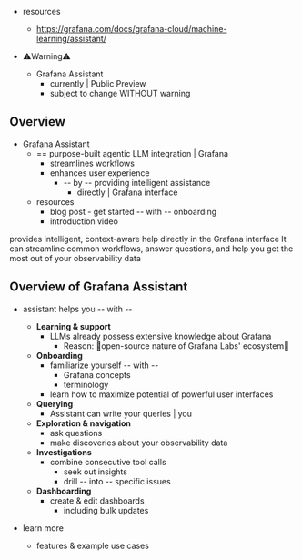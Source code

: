 * resources
  * https://grafana.com/docs/grafana-cloud/machine-learning/assistant/

* ⚠️Warning⚠️
  * Grafana Assistant
    * currently | Public Preview
    * subject to change WITHOUT warning

## Overview

* Grafana Assistant
  * == purpose-built agentic LLM integration | Grafana
    * streamlines workflows
    * enhances user experience
      * -- by -- providing intelligent assistance
        * directly | Grafana interface
  * resources
    * blog post - get started -- with -- onboarding
    * introduction video

provides intelligent, context-aware help directly in the Grafana interface
It can streamline common workflows, answer questions, and help you get the most out of your observability data

## Overview of Grafana Assistant

* assistant helps you -- with --
  * **Learning & support**
    * LLMs already possess extensive knowledge about Grafana
      * Reason: 🧠open-source nature of Grafana Labs' ecosystem🧠
  * **Onboarding**
    * familiarize yourself -- with --
      * Grafana concepts
      * terminology
    * learn how to maximize potential of powerful user interfaces
  * **Querying**
    * Assistant can write your queries | you
  * **Exploration & navigation**
    * ask questions
    * make discoveries about your observability data
  * **Investigations**
    * combine consecutive tool calls
      * seek out insights
      * drill -- into -- specific issues
  * **Dashboarding**
    * create & edit dashboards
      * including bulk updates

* learn more
  * features & example use cases
